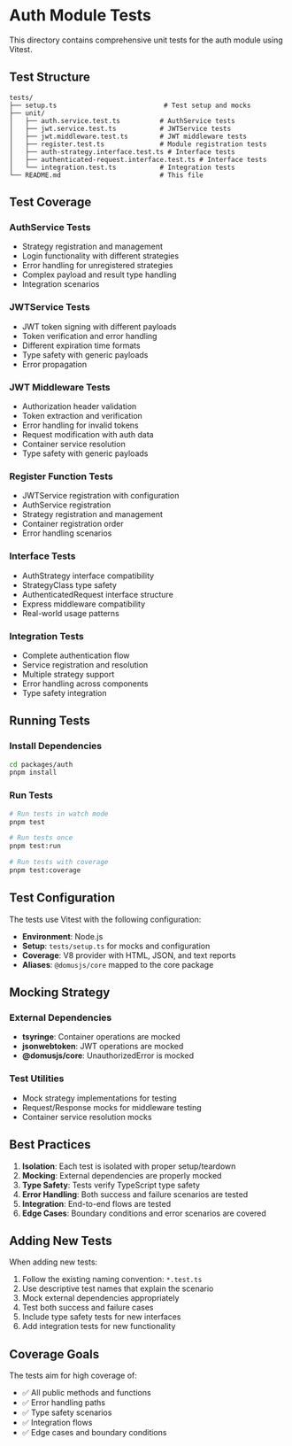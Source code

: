 # Auth Module Tests

This directory contains comprehensive unit tests for the auth module using Vitest.

## Test Structure

```
tests/
├── setup.ts                           # Test setup and mocks
├── unit/
│   ├── auth.service.test.ts          # AuthService tests
│   ├── jwt.service.test.ts           # JWTService tests
│   ├── jwt.middleware.test.ts        # JWT middleware tests
│   ├── register.test.ts              # Module registration tests
│   ├── auth-strategy.interface.test.ts # Interface tests
│   ├── authenticated-request.interface.test.ts # Interface tests
│   └── integration.test.ts           # Integration tests
└── README.md                         # This file
```

## Test Coverage

### AuthService Tests
- Strategy registration and management
- Login functionality with different strategies
- Error handling for unregistered strategies
- Complex payload and result type handling
- Integration scenarios

### JWTService Tests
- JWT token signing with different payloads
- Token verification and error handling
- Different expiration time formats
- Type safety with generic payloads
- Error propagation

### JWT Middleware Tests
- Authorization header validation
- Token extraction and verification
- Error handling for invalid tokens
- Request modification with auth data
- Container service resolution
- Type safety with generic payloads

### Register Function Tests
- JWTService registration with configuration
- AuthService registration
- Strategy registration and management
- Container registration order
- Error handling scenarios

### Interface Tests
- AuthStrategy interface compatibility
- StrategyClass type safety
- AuthenticatedRequest interface structure
- Express middleware compatibility
- Real-world usage patterns

### Integration Tests
- Complete authentication flow
- Service registration and resolution
- Multiple strategy support
- Error handling across components
- Type safety integration

## Running Tests

### Install Dependencies
```bash
cd packages/auth
pnpm install
```

### Run Tests
```bash
# Run tests in watch mode
pnpm test

# Run tests once
pnpm test:run

# Run tests with coverage
pnpm test:coverage
```

## Test Configuration

The tests use Vitest with the following configuration:

- **Environment**: Node.js
- **Setup**: `tests/setup.ts` for mocks and configuration
- **Coverage**: V8 provider with HTML, JSON, and text reports
- **Aliases**: `@domusjs/core` mapped to the core package

## Mocking Strategy

### External Dependencies
- **tsyringe**: Container operations are mocked
- **jsonwebtoken**: JWT operations are mocked
- **@domusjs/core**: UnauthorizedError is mocked

### Test Utilities
- Mock strategy implementations for testing
- Request/Response mocks for middleware testing
- Container service resolution mocks

## Best Practices

1. **Isolation**: Each test is isolated with proper setup/teardown
2. **Mocking**: External dependencies are properly mocked
3. **Type Safety**: Tests verify TypeScript type safety
4. **Error Handling**: Both success and failure scenarios are tested
5. **Integration**: End-to-end flows are tested
6. **Edge Cases**: Boundary conditions and error scenarios are covered

## Adding New Tests

When adding new tests:

1. Follow the existing naming convention: `*.test.ts`
2. Use descriptive test names that explain the scenario
3. Mock external dependencies appropriately
4. Test both success and failure cases
5. Include type safety tests for new interfaces
6. Add integration tests for new functionality

## Coverage Goals

The tests aim for high coverage of:
- ✅ All public methods and functions
- ✅ Error handling paths
- ✅ Type safety scenarios
- ✅ Integration flows
- ✅ Edge cases and boundary conditions 